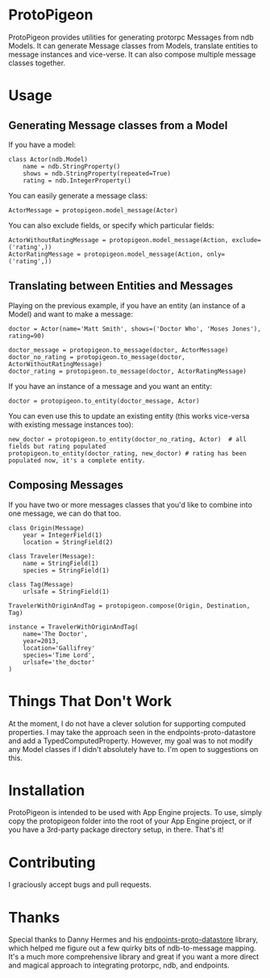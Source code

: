 ProtoPigeon
===========

ProtoPigeon provides utilities for generating protorpc Messages from ndb Models. It can generate Message classes from Models, translate entities to message instances and vice-verse. It can also compose multiple message classes together.


Usage
=====

Generating Message classes from a Model
---------------------------------------

If you have a model:

    class Actor(ndb.Model)
        name = ndb.StringProperty()
        shows = ndb.StringProperty(repeated=True)
        rating = ndb.IntegerProperty()

You can easily generate a message class:

    ActorMessage = protopigeon.model_message(Actor)

You can also exclude fields, or specify which particular fields:

    ActorWithoutRatingMessage = protopigeon.model_message(Action, exclude=('rating',))
    ActorRatingMessage = protopigeon.model_message(Action, only=('rating',))


Translating between Entities and Messages
-----------------------------------------

Playing on the previous example, if you have an entity (an instance of a Model) and want to make a message:

    doctor = Actor(name='Matt Smith', shows=('Doctor Who', 'Moses Jones'), rating=90)

    doctor_message = protopigeon.to_message(doctor, ActorMessage)
    doctor_no_rating = protopigeon.to_message(doctor, ActorWithoutRatingMessage)
    doctor_rating = protopigeon.to_message(doctor, ActorRatingMessage)

If you have an instance of a message and you want an entity:

    doctor = protopigeon.to_entity(doctor_message, Actor)

You can even use this to update an existing entity (this works vice-versa with existing message instances too):

    new_doctor = protopigeon.to_entity(doctor_no_rating, Actor)  # all fields but rating populated
    protopigeon.to_entity(doctor_rating, new_doctor) # rating has been populated now, it's a complete entity.


Composing Messages
------------------

If you have two or more messages classes that you'd like to combine into one message, we can do that too.

    class Origin(Message)
        year = IntegerField(1)
        location = StringField(2)

    class Traveler(Message):
        name = StringField(1)
        species = StringField(1)

    class Tag(Message)
        urlsafe = StringField(1)

    TravelerWithOriginAndTag = protopigeon.compose(Origin, Destination, Tag)

    instance = TravelerWithOriginAndTag(
        name='The Doctor',
        year=2013,
        location='Gallifrey'
        species='Time Lord',
        urlsafe='the_doctor'
    )


Things That Don't Work
======================

At the moment, I do not have a clever solution for supporting computed properties. I may take the approach seen in the endpoints-proto-datastore and add a TypedComputedProperty. However, my goal was to not modify any Model classes if I didn't absolutely have to. I'm open to suggestions on this.


Installation
============

ProtoPigeon is intended to be used with App Engine projects. To use, simply copy the protopigeon folder into the root of your App Engine project, or if you have a 3rd-party package directory setup, in there. That's it!


Contributing
============

I graciously accept bugs and pull requests.


Thanks
======

Special thanks to Danny Hermes and his [endpoints-proto-datastore](https://github.com/GoogleCloudPlatform/endpoints-proto-datastore) library, which helped me figure out a few quirky bits of ndb-to-message mapping. It's a much more comprehensive library and great if you want a more direct and magical approach to integrating protorpc, ndb, and endpoints.